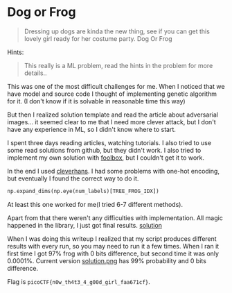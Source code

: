 # Dog or Frog

> Dressing up dogs are kinda the new thing, see if you can get this lovely girl ready for her costume party. Dog Or Frog

Hints:

> This really is a ML problem, read the hints in the problem for more details..

This was one of the most difficult challenges for me. When I noticed that we have model and source code I thought of implementing genetic algorithm for it. (I don't know if it is solvable in reasonable time this way)

But then I realized solution template and read the article about adversarial images... it seemed clear to me that I need more clever attack, but I don't have any experience in ML, so I didn't know where to start.

I spent three days reading articles, watching tutorials. I also tried to use some read solutions from github, but they didn't work. I also tried to implement my own solution with [foolbox](https://github.com/bethgelab/foolbox), but I couldn't get it to work.

In the end I used [cleverhans](https://github.com/tensorflow/cleverhans). I had some problems with one-hot encoding, but eventually I found the correct way to do it.
```python
np.expand_dims(np.eye(num_labels)[TREE_FROG_IDX])
```
At least this one worked for me(I tried 6-7 different methods).

Apart from that there weren't any difficulties with implementation. All magic happened in the library, I just got final results.
[solution](solution.py)

When I was doing this writeup I realized that my script produces different results with every run, so you may need to run it a few times. When I ran it first time I got 97% frog with 0 bits difference, but second time it was only 0.0001%. Current version [solution.png](solution.png) has 99% probability and 0 bits difference.

Flag is `picoCTF{n0w_th4t3_4_g00d_girl_faa671cf}`.